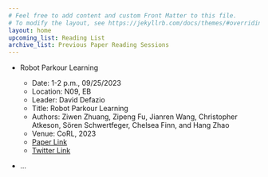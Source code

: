 ```yaml
---
# Feel free to add content and custom Front Matter to this file.
# To modify the layout, see https://jekyllrb.com/docs/themes/#overriding-theme-defaults
layout: home
upcoming_list: Reading List
archive_list: Previous Paper Reading Sessions
---
```


<!-- Upcoming papers -->
-  Robot Parkour Learning
    - Date: 1-2 p.m., 09/25/2023
    - Location: N09, EB
    - Leader: David Defazio
    - Title: Robot Parkour Learning
    - Authors: Ziwen Zhuang, Zipeng Fu, Jianren Wang, Christopher Atkeson, Sören Schwertfeger, Chelsea Finn, and Hang Zhao
    - Venue: CoRL, 2023
    - [Paper Link](https://openreview.net/pdf?id=uo937r5eTE)
    - [Twitter Link](https://twitter.com/zipengfu/status/1701316023612219445?s=46&t=Yy3oCOkmnnlpnDf3lF-LCA)

- ...